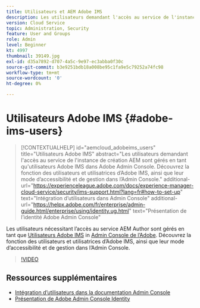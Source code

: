 ```yaml
---
title: Utilisateurs et AEM Adobe IMS
description: Les utilisateurs demandant l'accès au service de l'instance de création AEM sont gérés en tant qu'utilisateurs Adobe IMS dans Adobe Admin Console. Découvrez la fonction des utilisateurs et utilisatrices d’Adobe IMS, ainsi que leur mode d’accessibilité et de gestion dans l’Admin Console.
version: Cloud Service
topic: Administration, Security
feature: User and Groups
role: Admin
level: Beginner
kt: 4997
thumbnail: 39149.jpg
exl-id: d35a7892-d707-4a5c-9e97-ec3abba0f30c
source-git-commit: b3e9251bdb18a008be95c1fa9e5c79252a74fc98
workflow-type: tm+mt
source-wordcount: '0'
ht-degree: 0%

---
```


# Utilisateurs Adobe IMS {#adobe-ims-users}

>[!CONTEXTUALHELP]
>id="aemcloud_adobeims_users"
>title="Utilisateurs Adobe IMS"
>abstract="Les utilisateurs demandant l&#39;accès au service de l&#39;instance de création AEM sont gérés en tant qu&#39;utilisateurs Adobe IMS dans Adobe Admin Console. Découvrez la fonction des utilisateurs et utilisatrices d’Adobe IMS, ainsi que leur mode d’accessibilité et de gestion dans l’Admin Console."
>additional-url="https://experienceleague.adobe.com/docs/experience-manager-cloud-service/security/ims-support.html?lang=fr#how-to-set-up" text="Intégration d’utilisateurs dans Admin Console"
>additional-url="https://helpx.adobe.com/fr/enterprise/admin-guide.html/enterprise/using/identity.ug.html" text="Présentation de l’identité Adobe Admin Console"

Les utilisateurs nécessitant l’accès au service AEM Author sont gérés en tant que [Utilisateurs Adobe IMS](https://helpx.adobe.com/fr/enterprise/using/set-up-identity.html) in [Admin Console de l’Adobe](https://adminconsole.adobe.com). Découvrez la fonction des utilisateurs et utilisatrices d’Adobe IMS, ainsi que leur mode d’accessibilité et de gestion dans l’Admin Console.

>[!VIDEO](https://video.tv.adobe.com/v/39149?quality=12&learn=on)

## Ressources supplémentaires

+ [Intégration d’utilisateurs dans la documentation Admin Console](https://experienceleague.adobe.com/docs/experience-manager-cloud-service/security/ims-support.html#onboarding-users-in-admin-console)
+ [Présentation de Adobe Admin Console Identity](https://helpx.adobe.com/fr/enterprise/using/identity.html)
